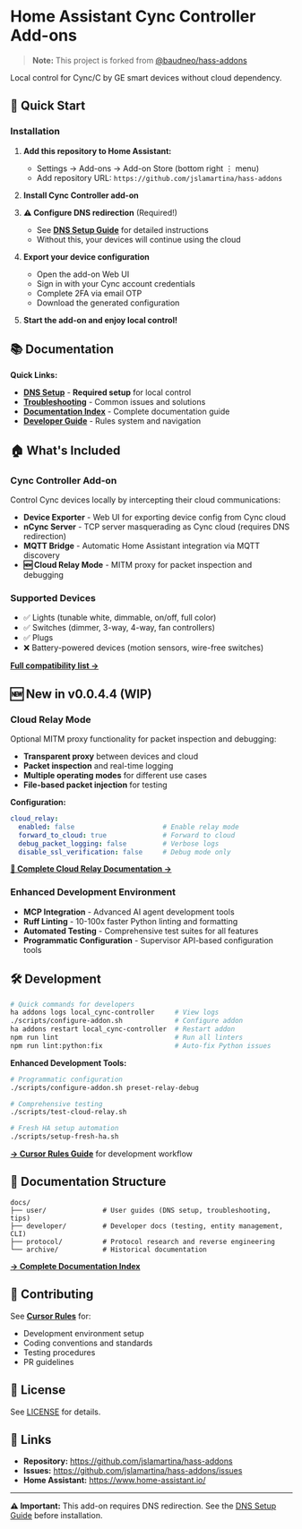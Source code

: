 # Home Assistant Cync Controller Add-ons

> **Note:** This project is forked from [@baudneo/hass-addons](https://github.com/baudneo/hass-addons)

Local control for Cync/C by GE smart devices without cloud dependency.

## 🚀 Quick Start

### Installation

1. **Add this repository to Home Assistant:**
   - Settings → Add-ons → Add-on Store (bottom right ⋮ menu)
   - Add repository URL: `https://github.com/jslamartina/hass-addons`

2. **Install Cync Controller add-on**

3. **⚠️ Configure DNS redirection** (Required!)
   - See **[DNS Setup Guide](docs/user/dns-setup.md)** for detailed instructions
   - Without this, your devices will continue using the cloud

4. **Export your device configuration**
   - Open the add-on Web UI
   - Sign in with your Cync account credentials
   - Complete 2FA via email OTP
   - Download the generated configuration

5. **Start the add-on and enjoy local control!**

## 📚 Documentation

**Quick Links:**
- **[DNS Setup](docs/user/dns-setup.md)** - **Required setup** for local control
- **[Troubleshooting](docs/user/troubleshooting.md)** - Common issues and solutions
- **[Documentation Index](docs/README.md)** - Complete documentation guide
- **[Developer Guide](AGENTS.md)** - Rules system and navigation

## 🏠 What's Included

### Cync Controller Add-on

Control Cync devices locally by intercepting their cloud communications:
- **Device Exporter** - Web UI for exporting device config from Cync cloud
- **nCync Server** - TCP server masquerading as Cync cloud (requires DNS redirection)
- **MQTT Bridge** - Automatic Home Assistant integration via MQTT discovery
- **🆕 Cloud Relay Mode** - MITM proxy for packet inspection and debugging

### Supported Devices

- ✅ Lights (tunable white, dimmable, on/off, full color)
- ✅ Switches (dimmer, 3-way, 4-way, fan controllers)
- ✅ Plugs
- ❌ Battery-powered devices (motion sensors, wire-free switches)

**[Full compatibility list →](docs/user/known-devices.md)**

## 🆕 New in v0.0.4.4 (WIP)

### Cloud Relay Mode
Optional MITM proxy functionality for packet inspection and debugging:
- **Transparent proxy** between devices and cloud
- **Packet inspection** and real-time logging
- **Multiple operating modes** for different use cases
- **File-based packet injection** for testing

**Configuration:**
```yaml
cloud_relay:
  enabled: false                      # Enable relay mode
  forward_to_cloud: true              # Forward to cloud
  debug_packet_logging: false         # Verbose logs
  disable_ssl_verification: false     # Debug mode only
```

**[📖 Complete Cloud Relay Documentation →](docs/user/cloud-relay.md)**

### Enhanced Development Environment
- **MCP Integration** - Advanced AI agent development tools
- **Ruff Linting** - 10-100x faster Python linting and formatting
- **Automated Testing** - Comprehensive test suites for all features
- **Programmatic Configuration** - Supervisor API-based configuration tools

## 🛠️ Development

```bash
# Quick commands for developers
ha addons logs local_cync-controller     # View logs
./scripts/configure-addon.sh             # Configure addon
ha addons restart local_cync-controller  # Restart addon
npm run lint                             # Run all linters
npm run lint:python:fix                  # Auto-fix Python issues
```

**Enhanced Development Tools:**
```bash
# Programmatic configuration
./scripts/configure-addon.sh preset-relay-debug

# Comprehensive testing
./scripts/test-cloud-relay.sh

# Fresh HA setup automation
./scripts/setup-fresh-ha.sh
```

**[→ Cursor Rules Guide](.cursor/RULES_GUIDE.md)** for development workflow

## 📖 Documentation Structure

```
docs/
├── user/              # User guides (DNS setup, troubleshooting, tips)
├── developer/         # Developer docs (testing, entity management, CLI)
├── protocol/          # Protocol research and reverse engineering
└── archive/           # Historical documentation
```

**[→ Complete Documentation Index](docs/README.md)**

## 🤝 Contributing

See **[Cursor Rules](.cursor/RULES_GUIDE.md)** for:
- Development environment setup
- Coding conventions and standards
- Testing procedures
- PR guidelines

## 📝 License

See [LICENSE](LICENSE) for details.

## 🔗 Links

- **Repository:** https://github.com/jslamartina/hass-addons
- **Issues:** https://github.com/jslamartina/hass-addons/issues
- **Home Assistant:** https://www.home-assistant.io/

---

**⚠️ Important:** This add-on requires DNS redirection. See the [DNS Setup Guide](docs/user/dns-setup.md) before installation.
